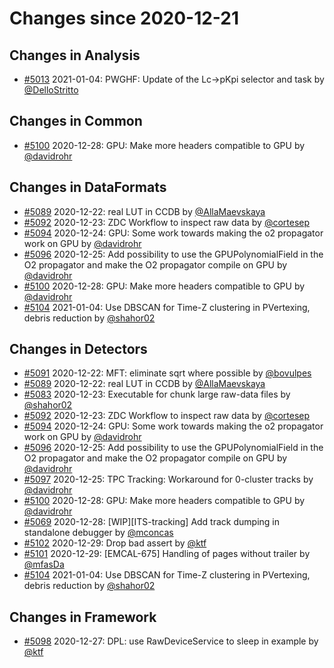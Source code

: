 # Changes since 2020-12-21

## Changes in Analysis

- [#5013](https://github.com/AliceO2Group/AliceO2/pull/5013) 2021-01-04: PWGHF: Update of the Lc->pKpi selector and task by [@DelloStritto](https://github.com/DelloStritto)
## Changes in Common

- [#5100](https://github.com/AliceO2Group/AliceO2/pull/5100) 2020-12-28: GPU: Make more headers compatible to GPU by [@davidrohr](https://github.com/davidrohr)
## Changes in DataFormats

- [#5089](https://github.com/AliceO2Group/AliceO2/pull/5089) 2020-12-22: real LUT in CCDB by [@AllaMaevskaya](https://github.com/AllaMaevskaya)
- [#5092](https://github.com/AliceO2Group/AliceO2/pull/5092) 2020-12-23: ZDC Workflow to inspect raw data by [@cortesep](https://github.com/cortesep)
- [#5094](https://github.com/AliceO2Group/AliceO2/pull/5094) 2020-12-24: GPU: Some work towards making the o2 propagator work on GPU by [@davidrohr](https://github.com/davidrohr)
- [#5096](https://github.com/AliceO2Group/AliceO2/pull/5096) 2020-12-25: Add possibility to use the GPUPolynomialField in the O2 propagator and make the O2 propagator compile on GPU by [@davidrohr](https://github.com/davidrohr)
- [#5100](https://github.com/AliceO2Group/AliceO2/pull/5100) 2020-12-28: GPU: Make more headers compatible to GPU by [@davidrohr](https://github.com/davidrohr)
- [#5104](https://github.com/AliceO2Group/AliceO2/pull/5104) 2021-01-04: Use DBSCAN for Time-Z clustering in PVertexing, debris reduction by [@shahor02](https://github.com/shahor02)
## Changes in Detectors

- [#5091](https://github.com/AliceO2Group/AliceO2/pull/5091) 2020-12-22: MFT: eliminate sqrt where possible by [@bovulpes](https://github.com/bovulpes)
- [#5089](https://github.com/AliceO2Group/AliceO2/pull/5089) 2020-12-22: real LUT in CCDB by [@AllaMaevskaya](https://github.com/AllaMaevskaya)
- [#5083](https://github.com/AliceO2Group/AliceO2/pull/5083) 2020-12-23: Executable for chunk large raw-data files by [@shahor02](https://github.com/shahor02)
- [#5092](https://github.com/AliceO2Group/AliceO2/pull/5092) 2020-12-23: ZDC Workflow to inspect raw data by [@cortesep](https://github.com/cortesep)
- [#5094](https://github.com/AliceO2Group/AliceO2/pull/5094) 2020-12-24: GPU: Some work towards making the o2 propagator work on GPU by [@davidrohr](https://github.com/davidrohr)
- [#5096](https://github.com/AliceO2Group/AliceO2/pull/5096) 2020-12-25: Add possibility to use the GPUPolynomialField in the O2 propagator and make the O2 propagator compile on GPU by [@davidrohr](https://github.com/davidrohr)
- [#5097](https://github.com/AliceO2Group/AliceO2/pull/5097) 2020-12-25: TPC Tracking: Workaround for 0-cluster tracks by [@davidrohr](https://github.com/davidrohr)
- [#5100](https://github.com/AliceO2Group/AliceO2/pull/5100) 2020-12-28: GPU: Make more headers compatible to GPU by [@davidrohr](https://github.com/davidrohr)
- [#5069](https://github.com/AliceO2Group/AliceO2/pull/5069) 2020-12-28: [WIP][ITS-tracking] Add track dumping in standalone debugger by [@mconcas](https://github.com/mconcas)
- [#5102](https://github.com/AliceO2Group/AliceO2/pull/5102) 2020-12-29: Drop bad assert by [@ktf](https://github.com/ktf)
- [#5101](https://github.com/AliceO2Group/AliceO2/pull/5101) 2020-12-29: [EMCAL-675] Handling of pages without trailer by [@mfasDa](https://github.com/mfasDa)
- [#5104](https://github.com/AliceO2Group/AliceO2/pull/5104) 2021-01-04: Use DBSCAN for Time-Z clustering in PVertexing, debris reduction by [@shahor02](https://github.com/shahor02)
## Changes in Framework

- [#5098](https://github.com/AliceO2Group/AliceO2/pull/5098) 2020-12-27: DPL: use RawDeviceService to sleep in example by [@ktf](https://github.com/ktf)
